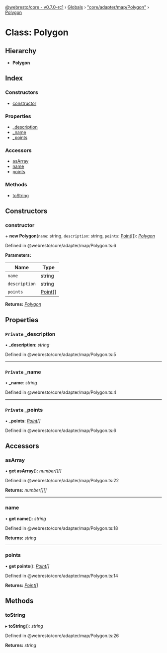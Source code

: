 [@webresto/core - v0.7.0-rc1](../README.md) › [Globals](../globals.md) › ["core/adapter/map/Polygon"](../modules/_core_adapter_map_polygon_.md) › [Polygon](_core_adapter_map_polygon_.polygon.md)

# Class: Polygon

## Hierarchy

* **Polygon**

## Index

### Constructors

* [constructor](_core_adapter_map_polygon_.polygon.md#constructor)

### Properties

* [_description](_core_adapter_map_polygon_.polygon.md#private-_description)
* [_name](_core_adapter_map_polygon_.polygon.md#private-_name)
* [_points](_core_adapter_map_polygon_.polygon.md#private-_points)

### Accessors

* [asArray](_core_adapter_map_polygon_.polygon.md#asarray)
* [name](_core_adapter_map_polygon_.polygon.md#name)
* [points](_core_adapter_map_polygon_.polygon.md#points)

### Methods

* [toString](_core_adapter_map_polygon_.polygon.md#tostring)

## Constructors

###  constructor

\+ **new Polygon**(`name`: string, `description`: string, `points`: [Point](_core_adapter_map_point_.point.md)[]): *[Polygon](_core_adapter_map_polygon_.polygon.md)*

Defined in @webresto/core/adapter/map/Polygon.ts:6

**Parameters:**

Name | Type |
------ | ------ |
`name` | string |
`description` | string |
`points` | [Point](_core_adapter_map_point_.point.md)[] |

**Returns:** *[Polygon](_core_adapter_map_polygon_.polygon.md)*

## Properties

### `Private` _description

• **_description**: *string*

Defined in @webresto/core/adapter/map/Polygon.ts:5

___

### `Private` _name

• **_name**: *string*

Defined in @webresto/core/adapter/map/Polygon.ts:4

___

### `Private` _points

• **_points**: *[Point](_core_adapter_map_point_.point.md)[]*

Defined in @webresto/core/adapter/map/Polygon.ts:6

## Accessors

###  asArray

• **get asArray**(): *number[][]*

Defined in @webresto/core/adapter/map/Polygon.ts:22

**Returns:** *number[][]*

___

###  name

• **get name**(): *string*

Defined in @webresto/core/adapter/map/Polygon.ts:18

**Returns:** *string*

___

###  points

• **get points**(): *[Point](_core_adapter_map_point_.point.md)[]*

Defined in @webresto/core/adapter/map/Polygon.ts:14

**Returns:** *[Point](_core_adapter_map_point_.point.md)[]*

## Methods

###  toString

▸ **toString**(): *string*

Defined in @webresto/core/adapter/map/Polygon.ts:26

**Returns:** *string*
